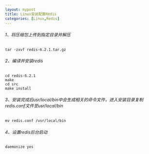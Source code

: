 ```yaml
---
layout: mypost
title: Linux安装配置Redis
categories: [Linux,Redis]
---
```

###### 1、将压缩包上传到指定目录并解压
```shell
tar -zxvf redis-6.2.1.tar.gz
```

###### 2、编译并安装redis
```shell
cd redis-6.2.1
make
cd src
make install
```

###### 3、安装完成后usr/local/bin中会生成相关的命令文件，进入安装目录复制redis.conf文件至usr/local/bin
```shell
mv redis.conf /usr/local/bin
```

###### 4、设置redis后台启动
```shell
daemonize yes
```